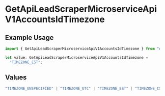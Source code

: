 # GetApiLeadScraperMicroserviceApiV1AccountsIdTimezone

## Example Usage

```typescript
import { GetApiLeadScraperMicroserviceApiV1AccountsIdTimezone } from "oppulence-backend-sdk/models/operations";

let value: GetApiLeadScraperMicroserviceApiV1AccountsIdTimezone =
  "TIMEZONE_EST";
```

## Values

```typescript
"TIMEZONE_UNSPECIFIED" | "TIMEZONE_UTC" | "TIMEZONE_EST" | "TIMEZONE_CST" | "TIMEZONE_MST" | "TIMEZONE_PST" | "TIMEZONE_GMT" | "TIMEZONE_CET" | "TIMEZONE_IST" | "TIMEZONE_JST" | "TIMEZONE_AEST"
```